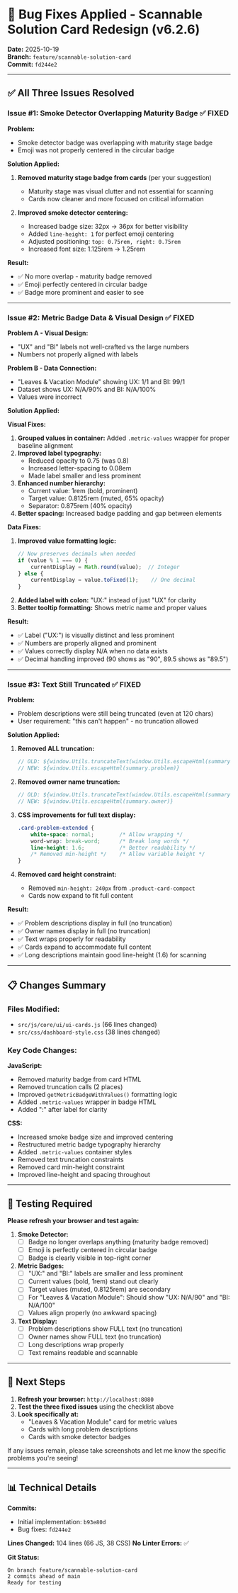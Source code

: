 # 🔧 Bug Fixes Applied - Scannable Solution Card Redesign (v6.2.6)

**Date:** 2025-10-19  
**Branch:** `feature/scannable-solution-card`  
**Commit:** `fd244e2`

---

## ✅ All Three Issues Resolved

### Issue #1: Smoke Detector Overlapping Maturity Badge ✅ FIXED

**Problem:**
- Smoke detector badge was overlapping with maturity stage badge
- Emoji was not properly centered in the circular badge

**Solution Applied:**
1. **Removed maturity stage badge from cards** (per your suggestion)
   - Maturity stage was visual clutter and not essential for scanning
   - Cards now cleaner and more focused on critical information

2. **Improved smoke detector centering:**
   - Increased badge size: 32px → 36px for better visibility
   - Added `line-height: 1` for perfect emoji centering
   - Adjusted positioning: `top: 0.75rem, right: 0.75rem`
   - Increased font size: 1.125rem → 1.25rem

**Result:**
- ✅ No more overlap - maturity badge removed
- ✅ Emoji perfectly centered in circular badge
- ✅ Badge more prominent and easier to see

---

### Issue #2: Metric Badge Data & Visual Design ✅ FIXED

**Problem A - Visual Design:**
- "UX" and "BI" labels not well-crafted vs the large numbers
- Numbers not properly aligned with labels

**Problem B - Data Connection:**
- "Leaves & Vacation Module" showing UX: 1/1 and BI: 99/1
- Dataset shows UX: N/A/90% and BI: N/A/100%
- Values were incorrect

**Solution Applied:**

**Visual Fixes:**
1. **Grouped values in container:** Added `.metric-values` wrapper for proper baseline alignment
2. **Improved label typography:**
   - Reduced opacity to 0.75 (was 0.8)
   - Increased letter-spacing to 0.08em
   - Made label smaller and less prominent
3. **Enhanced number hierarchy:**
   - Current value: 1rem (bold, prominent)
   - Target value: 0.8125rem (muted, 65% opacity)
   - Separator: 0.875rem (40% opacity)
4. **Better spacing:** Increased badge padding and gap between elements

**Data Fixes:**
1. **Improved value formatting logic:**
   ```javascript
   // Now preserves decimals when needed
   if (value % 1 === 0) {
       currentDisplay = Math.round(value);  // Integer
   } else {
       currentDisplay = value.toFixed(1);    // One decimal
   }
   ```
2. **Added label with colon:** "UX:" instead of just "UX" for clarity
3. **Better tooltip formatting:** Shows metric name and proper values

**Result:**
- ✅ Label ("UX:") is visually distinct and less prominent
- ✅ Numbers are properly aligned and prominent
- ✅ Values correctly display N/A when no data exists
- ✅ Decimal handling improved (90 shows as "90", 89.5 shows as "89.5")

---

### Issue #3: Text Still Truncated ✅ FIXED

**Problem:**
- Problem descriptions were still being truncated (even at 120 chars)
- User requirement: "this can't happen" - no truncation allowed

**Solution Applied:**
1. **Removed ALL truncation:**
   ```javascript
   // OLD: ${window.Utils.truncateText(window.Utils.escapeHtml(summary.problem), 120)}
   // NEW: ${window.Utils.escapeHtml(summary.problem)}
   ```

2. **Removed owner name truncation:**
   ```javascript
   // OLD: ${window.Utils.truncateText(window.Utils.escapeHtml(summary.owner), 30)}
   // NEW: ${window.Utils.escapeHtml(summary.owner)}
   ```

3. **CSS improvements for full text display:**
   ```css
   .card-problem-extended {
       white-space: normal;        /* Allow wrapping */
       word-wrap: break-word;      /* Break long words */
       line-height: 1.6;           /* Better readability */
       /* Removed min-height */    /* Allow variable height */
   }
   ```

4. **Removed card height constraint:**
   - Removed `min-height: 240px` from `.product-card-compact`
   - Cards now expand to fit full content

**Result:**
- ✅ Problem descriptions display in full (no truncation)
- ✅ Owner names display in full (no truncation)
- ✅ Text wraps properly for readability
- ✅ Cards expand to accommodate full content
- ✅ Long descriptions maintain good line-height (1.6) for scanning

---

## 📋 Changes Summary

### Files Modified:
- `src/js/core/ui/ui-cards.js` (66 lines changed)
- `src/css/dashboard-style.css` (38 lines changed)

### Key Code Changes:

**JavaScript:**
- Removed maturity badge from card HTML
- Removed truncation calls (2 places)
- Improved `getMetricBadgeWithValues()` formatting logic
- Added `.metric-values` wrapper in badge HTML
- Added ":" after label for clarity

**CSS:**
- Increased smoke badge size and improved centering
- Restructured metric badge typography hierarchy
- Added `.metric-values` container styles
- Removed text truncation constraints
- Removed card min-height constraint
- Improved line-height and spacing throughout

---

## 🧪 Testing Required

**Please refresh your browser and test again:**

1. **Smoke Detector:**
   - [ ] Badge no longer overlaps anything (maturity badge removed)
   - [ ] Emoji is perfectly centered in circular badge
   - [ ] Badge is clearly visible in top-right corner

2. **Metric Badges:**
   - [ ] "UX:" and "BI:" labels are smaller and less prominent
   - [ ] Current values (bold, 1rem) stand out clearly
   - [ ] Target values (muted, 0.8125rem) are secondary
   - [ ] For "Leaves & Vacation Module": Should show "UX: N/A/90" and "BI: N/A/100"
   - [ ] Values align properly (no awkward spacing)

3. **Text Display:**
   - [ ] Problem descriptions show FULL text (no truncation)
   - [ ] Owner names show FULL text (no truncation)
   - [ ] Long descriptions wrap properly
   - [ ] Text remains readable and scannable

---

## 🔄 Next Steps

1. **Refresh your browser:** `http://localhost:8080`
2. **Test the three fixed issues** using the checklist above
3. **Look specifically at:**
   - "Leaves & Vacation Module" card for metric values
   - Cards with long problem descriptions
   - Cards with smoke detector badges

If any issues remain, please take screenshots and let me know the specific problems you're seeing!

---

## 📊 Technical Details

**Commits:**
- Initial implementation: `b93e80d`
- Bug fixes: `fd244e2`

**Lines Changed:** 104 lines (66 JS, 38 CSS)
**No Linter Errors:** ✅

**Git Status:**
```
On branch feature/scannable-solution-card
2 commits ahead of main
Ready for testing
```

